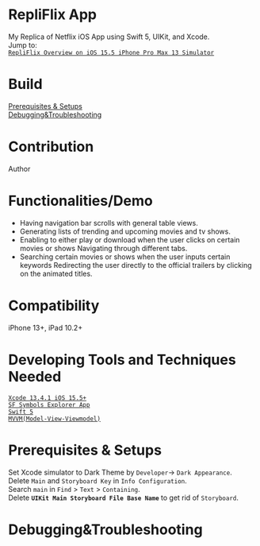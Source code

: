 # RepliFlix App
My Replica of Netflix iOS App using Swift 5, UIKit, and Xcode. <br/>
Jump to:<br/>
[`RepliFlix Overview on iOS 15.5 iPhone Pro Max 13 Simulator`](https://github.com/KrystalZhang612/RepliFlix/blob/main/RepliFlix%20Overview%20on%20iOS%2015.5%20iPhone%20Pro%20Max%2013%20Simulator.png) <br/>
# Build
[Prerequisites & Setups](https://github.com/KrystalZhang612/RepliFlix/blob/main/README.md#prerequisites--setups)<br/>
[Debugging&Troubleshooting](https://github.com/KrystalZhang612/RepliFlix/blob/main/README.md#debuggingtroubleshooting)
# Contribution
Author 
# Functionalities/Demo
- Having navigation bar scrolls with general table views. <br/>
- Generating lists of trending and upcoming movies and tv shows. <br/> 
- Enabling to either play or download when the user clicks on certain movies or shows Navigating through different tabs. <br/>
- Searching certain movies or shows when the user inputs certain keywords Redirecting the user directly to the official trailers by clicking on the animated titles.<br/>
# Compatibility
iPhone 13+, iPad 10.2+ 
# Developing Tools and Techniques Needed
[`Xcode 13.4.1 iOS 15.5+`](https://developer.apple.com/documentation/xcode-release-notes/xcode-13_4_1-release-notes) <br/>
[`SF Symbols Explorer App`](https://apps.apple.com/us/app/sf-symbols-explorer/id1612933742) <br/>
[`Swift 5`](https://www.swift.org/blog/swift-5-released/)<br/>
[`MVVM(Model-View-Viewmodel)`](https://en.wikipedia.org/wiki/Model–view–viewmodel)<br/>
# Prerequisites & Setups
Set Xcode simulator to Dark Theme by `Developer`-> `Dark Appearance`. <br/>
Delete `Main` and `Storyboard Key` in `Info Configuration`. <br/>
Search `main` in `Find` > `Text` > `Containing`. <br/>
Delete **`UIKit Main Storyboard File Base Name`** to get rid of `Storyboard`. <br/>
# Debugging&Troubleshooting
